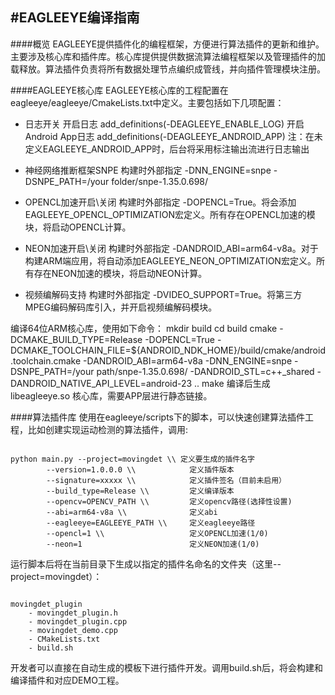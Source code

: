 #EAGLEEYE编译指南
---

####概览
EAGLEEYE提供插件化的编程框架，方便进行算法插件的更新和维护。主要涉及核心库和插件库。核心库提供提供数据流算法编程框架以及管理插件的加载释放。算法插件负责将所有数据处理节点编织成管线，并向插件管理模块注册。

####EAGLEEYE核心库
EAGLEEYE核心库的工程配置在eagleeye/eagleeye/CmakeLists.txt中定义。主要包括如下几项配置：
* 日志开关
    开启日志
    add_definitions(-DEAGLEEYE_ENABLE_LOG)
    开启Android App日志
    add_definitions(-DEAGLEEYE_ANDROID_APP)
    注：在未定义EAGLEEYE_ANDROID_APP时，后台将采用标注输出流进行日志输出

* 神经网络推断框架SNPE
    构建时外部指定 -DNN_ENGINE=snpe -DSNPE_PATH=/your folder/snpe-1.35.0.698/

* OPENCL加速开启\关闭
    构建时外部指定 -DOPENCL=True。将会添加EAGLEEYE_OPENCL_OPTIMIZATION宏定义。所有存在OPENCL加速的模块，将启动OPENCL计算。

* NEON加速开启\关闭
    构建时外部指定 -DANDROID_ABI=arm64-v8a。对于构建ARM端应用，将自动添加EAGLEEYE_NEON_OPTIMIZATION宏定义。所有存在NEON加速的模块，将启动NEON计算。

* 视频编解码支持
    构建时外部指定 -DVIDEO_SUPPORT=True。将第三方MPEG编码解码库引入，并开启视频编解码模块。

编译64位ARM核心库，使用如下命令：
mkdir build
cd build
cmake -DCMAKE_BUILD_TYPE=Release -DOPENCL=True -DCMAKE_TOOLCHAIN_FILE=${ANDROID_NDK_HOME}/build/cmake/android.toolchain.cmake -DANDROID_ABI=arm64-v8a -DNN_ENGINE=snpe -DSNPE_PATH=/your path/snpe-1.35.0.698/ -DANDROID_STL=c++_shared -DANDROID_NATIVE_API_LEVEL=android-23 ..
make
编译后生成libeagleeye.so 核心库，需要APP层进行静态链接。

####算法插件库
使用在eagleeye/scripts下的脚本，可以快速创建算法插件工程，比如创建实现运动检测的算法插件，调用:

<pre><code>
python main.py --project=movingdet \\ 定义要生成的插件名字
        --version=1.0.0.0 \\            定义插件版本
        --signature=xxxxx \\            定义插件签名（目前未启用）
        --build_type=Release \\         定义编译版本
        --opencv=OPENCV_PATH \\         定义opencv路径(选择性设置)
        --abi=arm64-v8a \\              定义abi
        --eagleeye=EAGLEEYE_PATH \\     定义eagleeye路径
        --opencl=1 \\                   定义OPENCL加速(1/0)
        --neon=1                        定义NEON加速(1/0)
</code></pre>

运行脚本后将在当前目录下生成以指定的插件名命名的文件夹（这里--project=movingdet）：
<pre><code>
movingdet_plugin
    - movingdet_plugin.h
    - movingdet_plugin.cpp
    - movingdet_demo.cpp
    - CMakeLists.txt
    - build.sh
</code></pre>

开发者可以直接在自动生成的模板下进行插件开发。调用build.sh后，将会构建和编译插件和对应DEMO工程。
